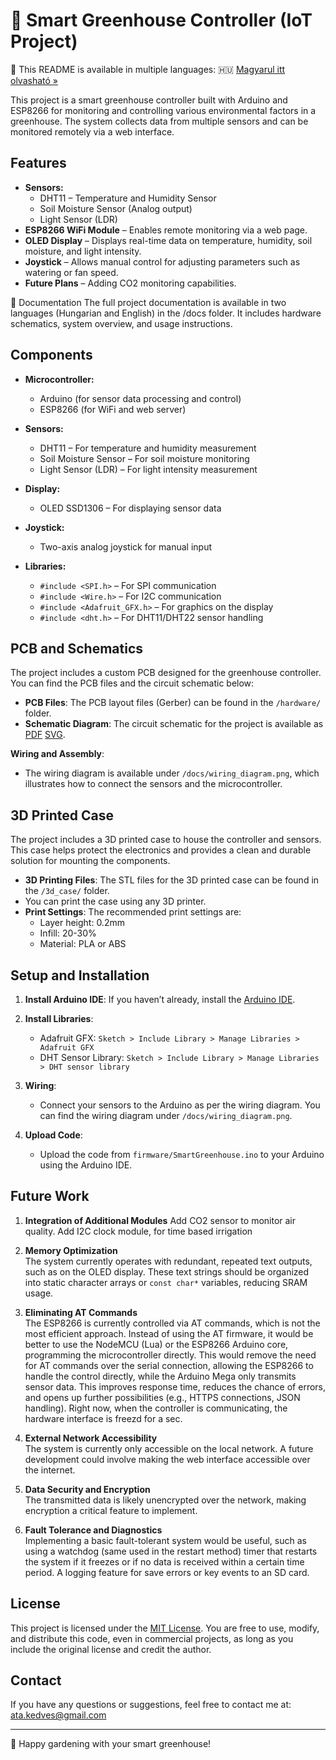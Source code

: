 # 🌱 Smart Greenhouse Controller (IoT Project)

📄 This README is available in multiple languages:
🇭🇺 [Magyarul itt olvasható »](docs/README.hu.md)

This project is a smart greenhouse controller built with Arduino and ESP8266 for monitoring and controlling various environmental factors in a greenhouse. The system collects data from multiple sensors and can be monitored remotely via a web interface.

## Features
- **Sensors:**
  - DHT11 – Temperature and Humidity Sensor
  - Soil Moisture Sensor (Analog output)
  - Light Sensor (LDR)
- **ESP8266 WiFi Module** – Enables remote monitoring via a web page.
- **OLED Display** – Displays real-time data on temperature, humidity, soil moisture, and light intensity.
- **Joystick** – Allows manual control for adjusting parameters such as watering or fan speed.
- **Future Plans** – Adding CO2 monitoring capabilities.

📄 Documentation
The full project documentation is available in two languages (Hungarian and English) in the /docs folder. It includes hardware schematics, system overview, and usage instructions.

## Components
- **Microcontroller:**
  - Arduino (for sensor data processing and control)
  - ESP8266 (for WiFi and web server)
  
- **Sensors:**
  - DHT11 – For temperature and humidity measurement
  - Soil Moisture Sensor – For soil moisture monitoring
  - Light Sensor (LDR) – For light intensity measurement
  
- **Display:**
  - OLED SSD1306 – For displaying sensor data
  
- **Joystick:**
  - Two-axis analog joystick for manual input
  
- **Libraries:**
  - `#include <SPI.h>` – For SPI communication
  - `#include <Wire.h>` – For I2C communication
  - `#include <Adafruit_GFX.h>` – For graphics on the display
  - `#include <dht.h>` – For DHT11/DHT22 sensor handling

## PCB and Schematics
The project includes a custom PCB designed for the greenhouse controller. You can find the PCB files and the circuit schematic below:
- **PCB Files**: The PCB layout files (Gerber) can be found in the `/hardware/` folder.
- **Schematic Diagram**: The circuit schematic for the project is available as [PDF](docs/schematic.pdf) [SVG](Schematic.svg).

**Wiring and Assembly**:
- The wiring diagram is available under `/docs/wiring_diagram.png`, which illustrates how to connect the sensors and the microcontroller.

## 3D Printed Case
The project includes a 3D printed case to house the controller and sensors. This case helps protect the electronics and provides a clean and durable solution for mounting the components.

- **3D Printing Files**: The STL files for the 3D printed case can be found in the `/3d_case/` folder.
- You can print the case using any 3D printer.
- **Print Settings**: The recommended print settings are:
  - Layer height: 0.2mm
  - Infill: 20-30%
  - Material: PLA or ABS

## Setup and Installation
1. **Install Arduino IDE**: If you haven’t already, install the [Arduino IDE](https://www.arduino.cc/en/software).
2. **Install Libraries**: 
   - Adafruit GFX: `Sketch > Include Library > Manage Libraries > Adafruit GFX`
   - DHT Sensor Library: `Sketch > Include Library > Manage Libraries > DHT sensor library`
   
3. **Wiring**:
   - Connect your sensors to the Arduino as per the wiring diagram. You can find the wiring diagram under `/docs/wiring_diagram.png`.

4. **Upload Code**:
   - Upload the code from `firmware/SmartGreenhouse.ino` to your Arduino using the Arduino IDE.

## Future Work
1. **Integration of Additional Modules**
    Add CO2 sensor to monitor air quality.
    Add I2C clock module, for time based irrigation

2. **Memory Optimization**  
   The system currently operates with redundant, repeated text outputs, such as on the OLED display. These text strings should be organized into static character arrays or `const char*` variables, reducing SRAM usage.

3. **Eliminating AT Commands**  
   The ESP8266 is currently controlled via AT commands, which is not the most efficient approach. Instead of using the AT firmware, it would be better to use the NodeMCU (Lua) or the ESP8266 Arduino core, programming the microcontroller directly. This would remove the need for AT commands over the serial connection, allowing the ESP8266 to handle the control directly, while the Arduino Mega only transmits sensor data. This improves response time, reduces the chance of errors, and opens up further possibilities (e.g., HTTPS connections, JSON handling). Right now, when the controller is communicating, the hardware interface is freezd for a sec.

4. **External Network Accessibility**  
   The system is currently only accessible on the local network. A future development could involve making the web interface accessible over the internet.

5. **Data Security and Encryption**  
   The transmitted data is likely unencrypted over the network, making encryption a critical feature to implement.

6. **Fault Tolerance and Diagnostics**  
   Implementing a basic fault-tolerant system would be useful, such as using a watchdog (same used in the restart method) timer that restarts the system if it freezes or if no data is received within a certain time period. A logging feature for save errors or key events to an SD card.
## License
This project is licensed under the [MIT License](LICENSE).
You are free to use, modify, and distribute this code, even in commercial projects, as long as you include the original license and credit the author.

## Contact
If you have any questions or suggestions, feel free to contact me at:  
ata.kedves@gmail.com

---

🌱 Happy gardening with your smart greenhouse!
